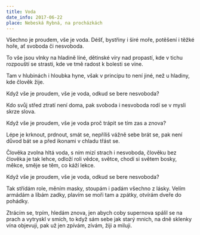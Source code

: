 ```yaml
---
title: Voda
date_info: 2017-06-22
place: Nebeská Rybná, na procházkách
---
```


Všechno je proudem, vše je voda.
Déšť, bystřiny i širé moře,
potěšení i těžké hoře,
ať svoboda či nesvoboda.

To vše jsou vlnky na hladině líné,
dětinské víry nad propastí,
kde v tichu rozpouští se strasti,
kde ve tmě radost k bolesti se vine.

Tam v hlubinách i hloubka hyne,
však v principu to není jiné,
než u hladiny, kde člověk žije.

Když vše je proudem, vše je voda,
odkud se bere nesvoboda?

Kdo svůj střed ztratí není doma,
pak svoboda i nesvoboda
rodí se v mysli skrze slova.

Když vše je proudem, vše je voda
proč trápit se tím zas a znova?

Lépe je krknout, prdnout, smát se,
nepříliš vážně sebe brát se,
pak není důvod bát se
a před ikonami v chladu třást se.

Člověka zvolna hltá voda,
s ním mizí strach i nesvoboda,
člověku bez člověka je tak lehce,
odloží roli vědce, světce,
chodí si světem bosky, měkce,
směje se těm, co káží lekce.

Když vše je proudem, vše je voda,
odkud se bere nesvoboda?

Tak střídám role, měním masky,
stoupám i padám všechno z lásky.
Velím armádám a líbám zadky,
plavím se moři tam a zpátky,
otvírám dveře do pohádky.

Ztrácím se, trpím, hledám znova,
jen abych coby supernova
spálil se na prach a vytryskl v smích,
to když sám sebe jak starý mnich,
na dně sklenky vína objevuji,
pak už jen zpívám, zívám, žiji a miluji.
